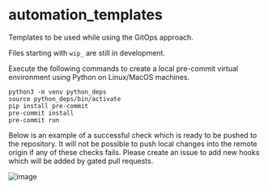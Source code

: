 # automation_templates
Templates to be used while using the GitOps approach.

Files starting with `wip_` are still in development.

Execute the following commands to create a local pre-commit virtual environment using Python on Linux/MacOS machines.

```
python3 -m venv python_deps
source python_deps/bin/activate
pip install pre-commit
pre-commit install
pre-commit run
```


Below is an example of a successful check which is ready to be pushed to the repository. It will not be possible to push local changes into the remote origin if any of these checks fails. Please create an issue to add new hooks which will be added by gated pull requests.

![image](https://github.com/sbi-pdan/automation_templates/assets/143098715/a1a85731-2eb9-47cc-a5b3-dc62fc528cdb)
